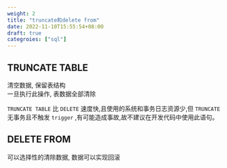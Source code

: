 ```yaml
---
weight: 2
title: "truncate和delete from"
date: 2022-11-10T15:55:54+08:00
draft: true
categroies: ["sql"]
---
```




## TRUNCATE TABLE
清空数据, 保留表结构<br>
一旦执行此操作, 表数据全部清除 <br>

`TRUNCATE TABLE` 比 `DELETE` 速度快,且使用的系统和事务日志资源少,但 `TRUNCATE`无事务且不触发 `trigger` ,有可能造成事故,故不建议在开发代码中使用此语句。


## DELETE FROM 
可以选择性的清除数据, 数据可以实现回滚

